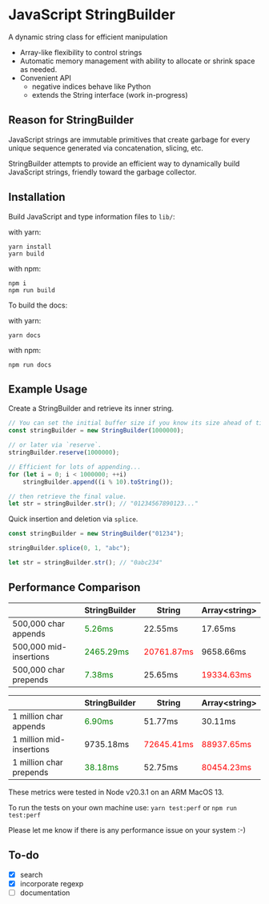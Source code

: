# JavaScript StringBuilder

A dynamic string class for efficient manipulation
- Array-like flexibility to control strings
- Automatic memory management with ability to allocate or shrink space as needed.
- Convenient API
    - negative indices behave like Python
    - extends the String interface (work in-progress)

## Reason for StringBuilder
JavaScript strings are immutable primitives that create garbage for every unique 
sequence generated via concatenation, slicing, etc.

StringBuilder attempts to provide an efficient way to dynamically 
build JavaScript strings, friendly toward the garbage collector.

## Installation
Build JavaScript and type information files to `lib/`:

with yarn:
```shell
yarn install
yarn build
```

with npm:
```shell
npm i
npm run build
```

To build the docs:

with yarn:
```shell
yarn docs
```

with npm:
```shell
npm run docs
```

## Example Usage

Create a StringBuilder and retrieve its inner string.
```js
// You can set the initial buffer size if you know its size ahead of time...
const stringBuilder = new StringBuilder(1000000);

// or later via `reserve`.
stringBuilder.reserve(1000000);

// Efficient for lots of appending...
for (let i = 0; i < 1000000; ++i)
    stringBuilder.append((i % 10).toString());

// then retrieve the final value.
let str = stringBuilder.str(); // "01234567890123..."
```

Quick insertion and deletion via `splice`.

```js
const stringBuilder = new StringBuilder("01234");

stringBuilder.splice(0, 1, "abc");

let str = stringBuilder.str(); // "0abc234"
```

## Performance Comparison

|                         | StringBuilder                              | String                                    | Array\<string\>                           |
|-------------------------|--------------------------------------------|-------------------------------------------|-------------------------------------------|
| 500,000 char appends    | <span style="color:green">5.26ms</span>    | 22.55ms                                   | 17.65ms                                   |
| 500,000 mid-insertions  | <span style="color:green">2465.29ms</span> | <span style="color:red">20761.87ms</span> | 9658.66ms                                 |
| 500,000 char prepends   | <span style="color:green">7.38ms</span>    | 25.65ms                                   | <span style="color:red">19334.63ms</span> |

|                          | StringBuilder                            | String                                    | Array\<string\>                           |
|--------------------------|------------------------------------------|-------------------------------------------|-------------------------------------------|
| 1 million char appends   | <span style="color:green">6.90ms</span>  | 51.77ms                                   | 30.11ms                                   |
| 1 million mid-insertions | 9735.18ms                                | <span style="color:red">72645.41ms</span> | <span style="color:red">88937.65ms</span> |
| 1 million char prepends  | <span style="color:green">38.18ms</span> | 52.75ms                                   | <span style="color:red">80454.23ms</span> |

These metrics were tested in Node v20.3.1 on an ARM MacOS 13.

To run the tests on your own machine use: `yarn test:perf` or `npm run test:perf`

Please let me know if there is any performance issue on your system :-)

## To-do
- [x] search
- [x] incorporate regexp
- [ ] documentation
